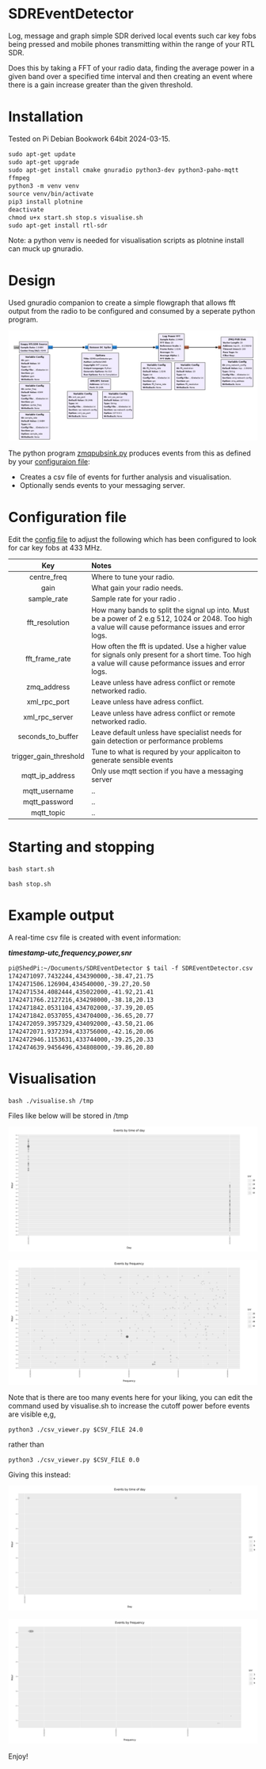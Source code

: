 # SDREventDetector

Log, message and graph simple SDR derived local events such car key fobs being pressed and  mobile phones transmitting within the range of your RTL SDR.

Does this by taking a FFT of your radio data, finding the average power in a given band over a specified time interval and then creating an event where there is a gain increase greater than the given threshold.

# Installation

Tested on Pi Debian Bookwork 64bit 2024-03-15.

```console
sudo apt-get update 
sudo apt-get upgrade
sudo apt-get install cmake gnuradio python3-dev python3-paho-mqtt ffmpeg
python3 -m venv venv
source venv/bin/activate
pip3 install plotnine
deactivate
chmod u+x start.sh stop.s visualise.sh
sudo apt-get install rtl-sdr
```

Note: a python venv is needed for visualisation scripts as plotnine install can muck up gnuradio.

# Design

Used gnuradio companion to create a simple flowgraph that allows fft output from the radio to be configured and consumed by a seperate python program. 

![GRC sketch](./flowgraph.jpg)

The python program [zmqpubsink.py](.\zmqpubsink.py) produces events from this as defined by your [configuraion file](SDREventDetector.ini):

- Creates a csv file of events for further analysis and visualisation.
- Optionally sends events to your messaging server.

# Configuration file

Edit the [config file](SDREventDetector.ini) to adjust the following which has been configured to look for car key fobs at 433 MHz.

| Key | Notes |
| :----: | :--- |
| centre_freq | Where to tune your radio. |
| gain | What gain your radio needs. |
| sample_rate | Sample rate for your radio .|
| fft_resolution | How many bands to split the signal up into. Must be a power of 2 e.g 512, 1024 or 2048. Too high a value will cause peformance issues and error logs.|
| fft_frame_rate | How often the fft is updated. Use a higher value for signals only present for a short time. Too high a value will cause peformance issues and error logs. |
| zmq_address | Leave unless have adress conflict or remote networked radio. |
| xml_rpc_port | Leave unless have adress conflict. |
| xml_rpc_server | Leave unless have adress conflict  or remote networked radio. |
| seconds_to_buffer | Leave default unless have specialist needs for gain detection or performance problems |
| trigger_gain_threshold | Tune to what is requred by your applicaiton to generate sensible events |
| mqtt_ip_address | Only use mqtt section if you have a messaging server |
| mqtt_username | .. |
| mqtt_password | .. |
| mqtt_topic | .. |


# Starting and stopping

```console
bash start.sh
```

```console
bash stop.sh
```

# Example output

A real-time csv file is created with event information:

***timestamp-utc,frequency,power,snr***


```console
pi@ShedPi:~/Documents/SDREventDetector $ tail -f SDREventDetector.csv 
1742471097.7432244,434390000,-38.47,21.75
1742471506.126904,434540000,-39.27,20.50
1742471534.4082444,435022000,-41.92,21.41
1742471766.2127216,434298000,-38.18,20.13
1742471842.0531104,434702000,-37.39,20.05
1742471842.0537055,434704000,-36.65,20.77
1742472059.3957329,434092000,-43.50,21.06
1742472071.9372394,433756000,-42.16,20.06
1742472946.1153631,433744000,-39.25,20.33
1742474639.9456496,434808000,-39.86,20.80
```

# Visualisation

```console
bash ./visualise.sh /tmp
```

Files like below will be stored in /tmp

![events-by-timeofday.jpg](./events-by-timeofday.jpg)

![events-by-frequency.jpg](./events-by-frequency.jpg)


Note that is there are too many events here for your liking, you can edit the command used by visualise.sh to increase the cutoff power before events are visible e,g,

```console
python3 ./csv_viewer.py $CSV_FILE 24.0
```
rather than

```console
python3 ./csv_viewer.py $CSV_FILE 0.0
```

Giving this instead:

![events-by-timeofday.jpg](./events-by-timeofday-example-cutoff-24.jpg)

![events-by-frequency.jpg](./events-by-frequency-example-cutoff-24.jpg)

Enjoy!

